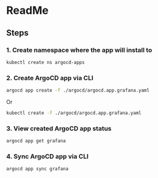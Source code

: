 # ReadMe

## Steps

### 1. Create namespace where the app will install to

~~~bash
kubectl create ns argocd-apps
~~~

### 2. Create ArgoCD app via CLI

~~~bash
argocd app create -f ./argocd/argocd.app.grafana.yaml
~~~

Or

~~~bash
kubectl create -f ./argocd/argocd.app.grafana.yaml
~~~

### 3. View created ArgoCD app status

~~~bash
argocd app get grafana
~~~

### 4. Sync ArgoCD app via CLI

~~~bash
argocd app sync grafana
~~~
